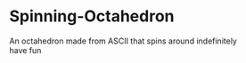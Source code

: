# Spinning-Octahedron
An octahedron made from ASCII that spins around indefinitely <br />
have fun

